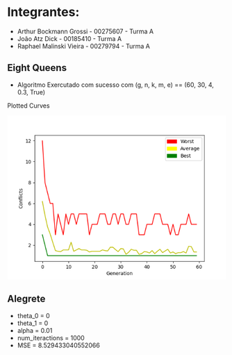 # Integrantes:
- Arthur Bockmann Grossi - 00275607 - Turma A
- João Atz Dick - 00185410 - Turma A
- Raphael Malinski Vieira - 00279794 - Turma A

## Eight Queens

- Algoritmo Exercutado com sucesso com (g, n, k, m, e) == (60, 30, 4, 0.3, True)

Plotted Curves

<img src="./ga.png">

## Alegrete
- theta_0 = 0
- theta_1 = 0
- alpha = 0.01
- num_iteractions = 1000
- MSE = 8.529433040552066

